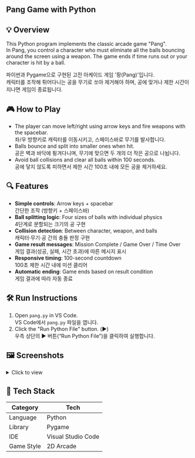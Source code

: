 ## Pang Game with Python

## 💡 Overview

This Python program implements the classic arcade game "Pang". <br />
In Pang, you control a character who must eliminate all the balls bouncing around the screen using a weapon. The game ends if time runs out or your character is hit by a ball.

파이썬과 Pygame으로 구현된 고전 아케이드 게임 '팡(Pang)'입니다. <br />
캐릭터를 조작해 튀어다니는 공을 무기로 쏘아 제거해야 하며, 공에 맞거나 제한 시간이 지나면 게임이 종료됩니다.

## 🎮 How to Play

- The player can move left/right using arrow keys and fire weapons with the spacebar. <br />
  좌/우 방향키로 캐릭터를 이동시키고, 스페이스바로 무기를 발사합니다.
- Balls bounce and split into smaller ones when hit. <br />
  공은 벽과 바닥에 튕겨다니며, 무기에 맞으면 두 개의 더 작은 공으로 나뉩니다.
- Avoid ball collisions and clear all balls within 100 seconds. <br />
  공에 닿지 않도록 피하면서 제한 시간 100초 내에 모든 공을 제거하세요.

## 🔍 Features

- **Simple controls**: Arrow keys + spacebar <br />
  간단한 조작 (방향키 + 스페이스바)
- **Ball splitting logic**: Four sizes of balls with individual physics <br />
  4단계로 분할되는 크기의 공 구현
- **Collision detection**: Between character, weapon, and balls <br />
  캐릭터·무기·공 간의 충돌 판정 구현
- **Game result messages**: Mission Complete / Game Over / Time Over <br />
  게임 결과(성공, 실패, 시간 초과)에 따른 메시지 표시
- **Responsive timing**: 100-second countdown <br />
  100초 제한 시간 내에 미션 클리어
- **Automatic ending**: Game ends based on result condition <br />
  게임 결과에 따라 자동 종료

## 🛠 Run Instructions

1. Open `pang.py` in VS Code. <br />
   VS Code에서 `pang.py` 파일을 엽니다.
2. Click the "Run Python File" button. (▶️) <br />
   우측 상단의 ▶️ 버튼(“Run Python File”)을 클릭하여 실행합니다.

## 🖼 Screenshots

<details>
<summary>Click to view</summary>

![Attack Scene](/img/attack.gif)
![Mission Complete](/img/mission_complete.gif)
![Game Over](/img/game_over.gif)
![Time Over](/img/time_over.gif)

</details>

## 🧰 Tech Stack

| Category   | Tech               |
| ---------- | ------------------ |
| Language   | Python             |
| Library    | Pygame             |
| IDE        | Visual Studio Code |
| Game Style | 2D Arcade          |
